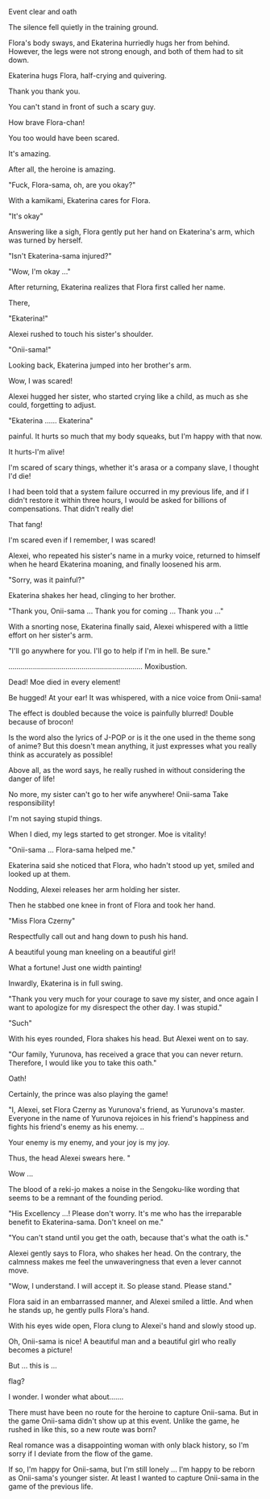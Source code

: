 Event clear and oath

The silence fell quietly in the training ground.


Flora's body sways, and Ekaterina hurriedly hugs her from behind. However, the legs were not strong enough, and both of them had to sit down.


Ekaterina hugs Flora, half-crying and quivering.



Thank you thank you.

You can't stand in front of such a scary guy.

How brave Flora-chan!

You too would have been scared.

It's amazing.

After all, the heroine is amazing.



"Fuck, Flora-sama, oh, are you okay?"


With a kamikami, Ekaterina cares for Flora.



"It's okay"


Answering like a sigh, Flora gently put her hand on Ekaterina's arm, which was turned by herself.


"Isn't Ekaterina-sama injured?"

"Wow, I'm okay ..."


After returning, Ekaterina realizes that Flora first called her name.


There,


"Ekaterina!"


Alexei rushed to touch his sister's shoulder.


"Onii-sama!"


Looking back, Ekaterina jumped into her brother's arm.



Wow, I was scared! ︎


Alexei hugged her sister, who started crying like a child, as much as she could, forgetting to adjust.


"Ekaterina …… Ekaterina"


painful. It hurts so much that my body squeaks, but I'm happy with that now.

It hurts-I'm alive!


I'm scared of scary things, whether it's arasa or a company slave, I thought I'd die!

I had been told that a system failure occurred in my previous life, and if I didn't restore it within three hours, I would be asked for billions of compensations. That didn't really die!

That fang!

I'm scared even if I remember, I was scared! ︎



Alexei, who repeated his sister's name in a murky voice, returned to himself when he heard Ekaterina moaning, and finally loosened his arm.


"Sorry, was it painful?"


Ekaterina shakes her head, clinging to her brother.


"Thank you, Onii-sama ... Thank you for coming ... Thank you ..."


With a snorting nose, Ekaterina finally said, Alexei whispered with a little effort on her sister's arm.



"I'll go anywhere for you. I'll go to help if I'm in hell. Be sure."



………………………………………………………… Moxibustion.



Dead! Moe died in every element!


Be hugged! At your ear! It was whispered, with a nice voice from Onii-sama!

The effect is doubled because the voice is painfully blurred! Double because of brocon!

Is the word also the lyrics of J-POP or is it the one used in the theme song of anime? But this doesn't mean anything, it just expresses what you really think as accurately as possible!

Above all, as the word says, he really rushed in without considering the danger of life!


No more, my sister can't go to her wife anywhere! Onii-sama Take responsibility!


I'm not saying stupid things.

When I died, my legs started to get stronger. Moe is vitality!



"Onii-sama ... Flora-sama helped me."


Ekaterina said she noticed that Flora, who hadn't stood up yet, smiled and looked up at them.


Nodding, Alexei releases her arm holding her sister.

Then he stabbed one knee in front of Flora and took her hand.


"Miss Flora Czerny"


Respectfully call out and hang down to push his hand.



A beautiful young man kneeling on a beautiful girl!

What a fortune! Just one width painting!



Inwardly, Ekaterina is in full swing.


"Thank you very much for your courage to save my sister, and once again I want to apologize for my disrespect the other day. I was stupid."

"Such"


With his eyes rounded, Flora shakes his head. But Alexei went on to say.


"Our family, Yurunova, has received a grace that you can never return. Therefore, I would like you to take this oath."



Oath!

Certainly, the prince was also playing the game!



"I, Alexei, set Flora Czerny as Yurunova's friend, as Yurunova's master. Everyone in the name of Yurunova rejoices in his friend's happiness and fights his friend's enemy as his enemy. ..

Your enemy is my enemy, and your joy is my joy.

Thus, the head Alexei swears here. "



Wow ...

The blood of a reki-jo makes a noise in the Sengoku-like wording that seems to be a remnant of the founding period.



"His Excellency ...! Please don't worry. It's me who has the irreparable benefit to Ekaterina-sama. Don't kneel on me."

"You can't stand until you get the oath, because that's what the oath is."


Alexei gently says to Flora, who shakes her head. On the contrary, the calmness makes me feel the unwaveringness that even a lever cannot move.


"Wow, I understand. I will accept it. So please stand. Please stand."


Flora said in an embarrassed manner, and Alexei smiled a little. And when he stands up, he gently pulls Flora's hand.

With his eyes wide open, Flora clung to Alexei's hand and slowly stood up.



Oh, Onii-sama is nice! A beautiful man and a beautiful girl who really becomes a picture!


But ... this is ...

flag?

I wonder. I wonder what about…….


There must have been no route for the heroine to capture Onii-sama. But in the game Onii-sama didn't show up at this event. Unlike the game, he rushed in like this, so a new route was born?

Real romance was a disappointing woman with only black history, so I'm sorry if I deviate from the flow of the game.


If so, I'm happy for Onii-sama, but I'm still lonely ... I'm happy to be reborn as Onii-sama's younger sister. At least I wanted to capture Onii-sama in the game of the previous life.
